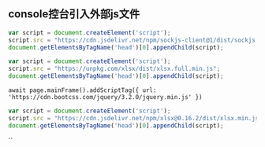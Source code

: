 ## console控台引入外部js文件

```js
var script = document.createElement('script');
script.src = "https://cdn.jsdelivr.net/npm/sockjs-client@1/dist/sockjs.min.js";
document.getElementsByTagName('head')[0].appendChild(script);
```

```js
var script = document.createElement('script');
script.src = "https://unpkg.com/xlsx/dist/xlsx.full.min.js";
document.getElementsByTagName('head')[0].appendChild(script);
```

`await page.mainFrame().addScriptTag({ url: 'https://cdn.bootcss.com/jquery/3.2.0/jquery.min.js' })`  

```js
var script = document.createElement('script');
script.src = "https://cdn.jsdelivr.net/npm/xlsx@0.16.2/dist/xlsx.min.js";
document.getElementsByTagName('head')[0].appendChild(script);
```

``  